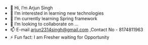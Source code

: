 - 👋 Hi, I’m Arjun Singh
- 👀 I’m interested in learning new technologies
- 🌱 I’m currently learning Spring framework
- 💞️ I’m looking to collaborate on ...
- 📫 E-mail arjun2314singh@gmail.com ,Contact No - 8174811963
- ⚡ Fun fact: I am Fresher waiting for Opportunity

<!---
singh14arjun/singh14arjun is a ✨ special ✨ repository because its `README.md` (this file) appears on your GitHub profile.
You can click the Preview link to take a look at your changes.
--->
